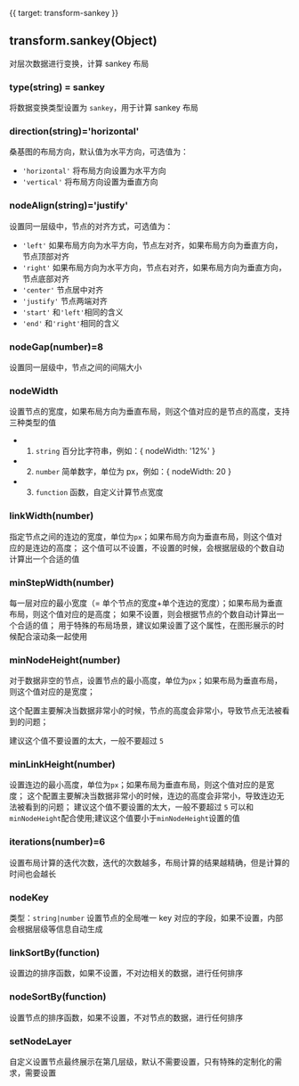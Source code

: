 {{ target: transform-sankey }}

## transform.sankey(Object)

对层次数据进行变换，计算 sankey 布局

### type(string) = sankey

将数据变换类型设置为 `sankey`，用于计算 sankey 布局

### direction(string)='horizontal'

桑基图的布局方向，默认值为水平方向，可选值为：

- `'horizontal'` 将布局方向设置为水平方向
- `'vertical'` 将布局方向设置为垂直方向

### nodeAlign(string)='justify'

设置同一层级中，节点的对齐方式，可选值为：

- `'left'` 如果布局方向为水平方向，节点左对齐，如果布局方向为垂直方向，节点顶部对齐
- `'right'` 如果布局方向为水平方向，节点右对齐，如果布局方向为垂直方向，节点底部对齐
- `'center'` 节点居中对齐
- `'justify'` 节点两端对齐
- `'start'` 和`'left'`相同的含义
- `'end'` 和`'right'`相同的含义

### nodeGap(number)=8

设置同一层级中，节点之间的间隔大小

### nodeWidth

设置节点的宽度，如果布局方向为垂直布局，则这个值对应的是节点的高度，支持三种类型的值

- 1.  `string` 百分比字符串，例如：{ nodeWidth: '12%' }
- 2.  `number` 简单数字，单位为 px，例如：{ nodeWidth: 20 }
- 3.  `function` 函数，自定义计算节点宽度

### linkWidth(number)

指定节点之间的连边的宽度，单位为`px`；如果布局方向为垂直布局，则这个值对应的是连边的高度；
这个值可以不设置，不设置的时候，会根据层级的个数自动计算出一个合适的值

### minStepWidth(number)

每一层对应的最小宽度（= 单个节点的宽度+单个连边的宽度）；如果布局为垂直布局，则这个值对应的是高度；
如果不设置，则会根据节点的个数自动计算出一个合适的值；
用于特殊的布局场景，建议如果设置了这个属性，在图形展示的时候配合滚动条一起使用

### minNodeHeight(number)

对于数据非空的节点，设置节点的最小高度，单位为`px`；如果布局为垂直布局，则这个值对应的是宽度；

这个配置主要解决当数据非常小的时候，节点的高度会非常小，导致节点无法被看到的问题；

建议这个值不要设置的太大，一般不要超过 `5`

### minLinkHeight(number)

设置连边的最小高度，单位为`px`；如果布局为垂直布局，则这个值对应的是宽度；
这个配置主要解决当数据非常小的时候，连边的高度会非常小，导致连边无法被看到的问题；
建议这个值不要设置的太大，一般不要超过 `5`
可以和`minNodeHeight`配合使用;建议这个值要小于`minNodeHeight`设置的值

### iterations(number)=6

设置布局计算的迭代次数，迭代的次数越多，布局计算的结果越精确，但是计算的时间也会越长

### nodeKey

类型：`string|number`
设置节点的全局唯一 key 对应的字段，如果不设置，内部会根据层级等信息自动生成

### linkSortBy(function)

设置边的排序函数，如果不设置，不对边相关的数据，进行任何排序

### nodeSortBy(function)

设置节点的排序函数，如果不设置，不对节点的数据，进行任何排序

### setNodeLayer

自定义设置节点最终展示在第几层级，默认不需要设置，只有特殊的定制化的需求，需要设置
